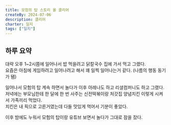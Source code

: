 ```yaml
---
title: 모험의 탑 스토리 올 클리어
createBy: 2024-07-06
description: 클리어
charter: 일지
tags: ["일지"]
---
```


## 하루 요약

대략 오후 1~2시쯤에 일어나서 밥 먹을려고 닭칼국수 집에 가서 먹고 그랬다.  
요즘은 아침에 게임하려고 일어나려고 해서 꽤 일찍 일어나는거 같다. (나름의 행동 동기가 됌)

일어나서 모험의 탑 계속 하면서 놀다가 이후 아레나도 하고 리셜컴퍼니도 하고 그랬다.  
저녁에는 부모님한테 한 달에 한 번 사주는 신전떡볶이랑 처갓집 양념치킨 이렇게 시켜서 가족끼리 먹었다.  
치킨은 내 픽으로 고른거였는데 다들 맛있게 먹어서 기분이 좋았다.

이후 밤에도 누워서 모험의 탑이랑 유튜브 보면서 놀다가 그대로 잠을 잤다.
